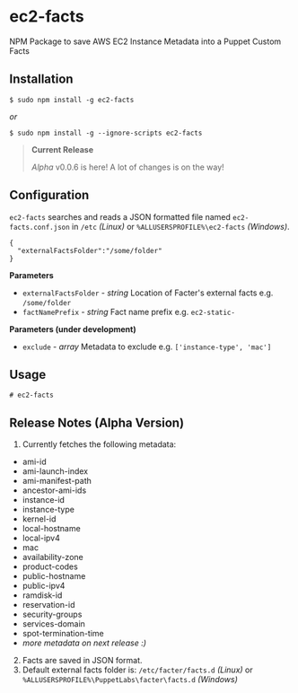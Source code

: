 # ec2-facts
NPM Package to save AWS EC2 Instance Metadata into a Puppet Custom Facts

## Installation

```
$ sudo npm install -g ec2-facts
```

_or_

```
$ sudo npm install -g --ignore-scripts ec2-facts
```

> **Current Release**
>
> _Alpha_ v0.0.6 is here! A lot of changes is on the way!

## Configuration

`ec2-facts` searches and reads a JSON formatted file named `ec2-facts.conf.json` in `/etc` _(Linux)_ or `%ALLUSERSPROFILE%\ec2-facts` _(Windows)_.

```
{
  "externalFactsFolder":"/some/folder"
}
```

__Parameters__

* `externalFactsFolder` - _string_ Location of Facter's external facts e.g. `/some/folder`
* `factNamePrefix` - _string_ Fact name prefix e.g. `ec2-static-`

__Parameters (under development)__

* `exclude` - _array_ Metadata to exclude  e.g. `['instance-type', 'mac']`



## Usage

```
# ec2-facts
```

## Release Notes (Alpha Version)  

1. Currently fetches the following metadata:
  * ami-id
  * ami-launch-index
  * ami-manifest-path
  * ancestor-ami-ids
  * instance-id
  * instance-type
  * kernel-id
  * local-hostname
  * local-ipv4
  * mac
  * availability-zone
  * product-codes
  * public-hostname
  * public-ipv4
  * ramdisk-id
  * reservation-id
  * security-groups
  * services-domain
  * spot-termination-time
  * _more metadata on next release :)_

2. Facts are saved in JSON format.
3. Default external facts folder is: `/etc/facter/facts.d` _(Linux)_ or `%ALLUSERSPROFILE%\PuppetLabs\facter\facts.d` _(Windows)_
